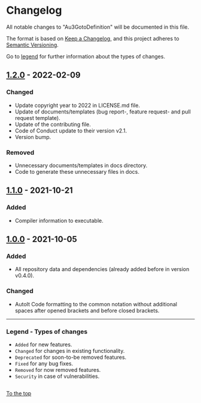#####

# Changelog

All notable changes to "Au3GotoDefinition" will be documented in this file.

The format is based on [Keep a Changelog](https://keepachangelog.com/en/1.0.0/),
and this project adheres to [Semantic Versioning](https://semver.org/spec/v2.0.0.html).

Go to [legend](#legend---types-of-changes) for further information about the types of changes.

## [1.2.0] - 2022-02-09

### Changed

- Update copyright year to 2022 in LICENSE.md file.
- Update of documents/templates (bug report-, feature request- and pull request template).
- Update of the contributing file.
- Code of Conduct update to their version v2.1.
- Version bump.

### Removed

- Unnecessary documents/templates in docs directory.
- Code to generate these unnecessary files in docs.

## [1.1.0] - 2021-10-21

### Added

- Compiler information to executable.

## [1.0.0] - 2021-10-05

### Added

- All repository data and dependencies (already added before in version v0.4.0).

### Changed

- AutoIt Code formatting to the common notation without additional spaces after opened brackets and before closed brackets.

[1.2.0]: https://github.com/Sven-Seyfert/Au3GotoDefinition/compare/v1.1.0...v1.2.0
[1.1.0]: https://github.com/Sven-Seyfert/Au3GotoDefinition/compare/v1.0.0...v1.1.0
[1.0.0]: https://github.com/Sven-Seyfert/Au3GotoDefinition/releases/tag/v1.0.0

---

### Legend - Types of changes

- `Added` for new features.
- `Changed` for changes in existing functionality.
- `Deprecated` for soon-to-be removed features.
- `Fixed` for any bug fixes.
- `Removed` for now removed features.
- `Security` in case of vulnerabilities.

##

[To the top](#)
